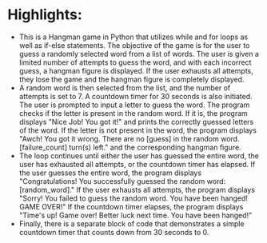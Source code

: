 # Highlights:
- This is a Hangman game in Python that utilizes while and for loops as well as if-else statements. The objective of the game is for the user to guess a randomly selected word from a list of words. The user is given a limited number of attempts to guess the word, and with each incorrect guess, a hangman figure is displayed. If the user exhausts all attempts, they lose the game and the hangman figure is completely displayed.
- A random word is then selected from the list, and the number of attempts is set to 7. A countdown timer for 30 seconds is also initiated. The user is prompted to input a letter to guess the word. The program checks if the letter is present in the random word. If it is, the program displays "Nice Job! You got it!" and prints the correctly guessed letters of the word. If the letter is not present in the word, the program displays "Awch! You got it wrong. There are no [guess] in the random word. [failure_count] turn(s) left." and the corresponding hangman figure.
- The loop continues until either the user has guessed the entire word, the user has exhausted all attempts, or the countdown timer has elapsed. If the user guesses the entire word, the program displays "Congratulations! You successfully guessed the random word: [random_word]." If the user exhausts all attempts, the program displays "Sorry! You failed to guess the random word. You have been hanged! GAME OVER!" If the countdown timer elapses, the program displays "Time's up! Game over! Better luck next time. You have been hanged!"
- Finally, there is a separate block of code that demonstrates a simple countdown timer that counts down from 30 seconds to 0.
